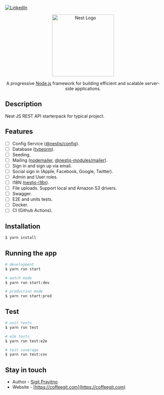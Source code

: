[![LinkedIn][linkedin-shield]][linkedin-url]

<p align="center">
  <a href="http://nestjs.com/" target="blank"><img src="https://nestjs.com/img/logo-small.svg" width="200" alt="Nest Logo" /></a>
</p>

[circleci-image]: https://img.shields.io/circleci/build/github/nestjs/nest/master?token=abc123def456
[circleci-url]: https://circleci.com/gh/nestjs/nest

  <p align="center">A progressive <a href="http://nodejs.org" target="_blank">Node.js</a> framework for building efficient and scalable server-side applications.</p>
    <p align="center">

## Description

Nest JS REST API starterpack for typical project.

## Features

- [ ] Config Service ([@nestjs/config](https://www.npmjs.com/package/@nestjs/config)).
- [ ] Database ([typeorm](https://www.npmjs.com/package/typeorm)).
- [ ] Seeding.
- [ ] Mailing ([nodemailer](https://www.npmjs.com/package/nodemailer), [@nestjs-modules/mailer](https://www.npmjs.com/package/@nestjs-modules/mailer)).
- [ ] Sign in and sign up via email.
- [ ] Social sign in (Apple, Facebook, Google, Twitter).
- [ ] Admin and User roles.
- [ ] I18N ([nestjs-i18n](https://www.npmjs.com/package/nestjs-i18n)).
- [ ] File uploads. Support local and Amazon S3 drivers.
- [ ] Swagger.
- [ ] E2E and units tests.
- [ ] Docker.
- [ ] CI (Github Actions).

## Installation

```bash
$ yarn install
```

## Running the app

```bash
# development
$ yarn run start

# watch mode
$ yarn run start:dev

# production mode
$ yarn run start:prod
```

## Test

```bash
# unit tests
$ yarn run test

# e2e tests
$ yarn run test:e2e

# test coverage
$ yarn run test:cov
```

## Stay in touch

- Author - [Sigit Prayitno](https://coffeegit.com)
- Website - [https://coffeegit.com](https://coffeegit.com)

[linkedin-shield]: https://img.shields.io/badge/-LinkedIn-black.svg?style=flat-square&logo=linkedin&colorB=555
[linkedin-url]: https://www.linkedin.com/in/sigitprayitno
